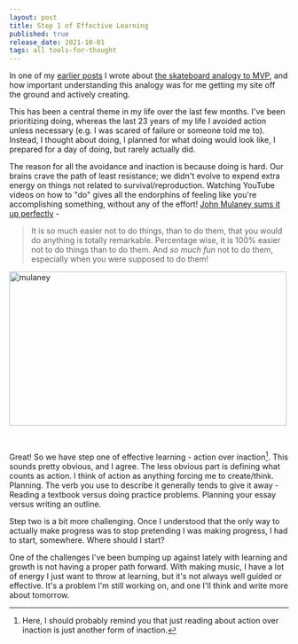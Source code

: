 ```yaml
---
layout: post
title: Step 1 of Effective Learning 
published: true
release_date: 2021-10-01
tags: all tools-for-thought
---
```


In one of my [earlier posts](2021/07/13/we-are-back) I wrote about [the skateboard analogy to MVP](https://blog.crisp.se/2016/01/25/henrikkniberg/making-sense-of-mvp), and how important understanding this analogy was for me getting my site off the ground and actively creating. <!--excerpt-->

This has been a central theme in my life over the last few months. I've been prioritizing doing, whereas the last 23 years of my life I avoided action unless necessary (e.g. I was scared of failure or someone told me to). Instead, I thought about doing, I planned for what doing would look like, I prepared for a day of doing, but rarely actually did.  

The reason for all the avoidance and inaction is because doing is hard. Our brains crave the path of least resistance; we didn't evolve to expend extra energy on things not related to survival/reproduction. Watching YouTube videos on how to "do" gives all the endorphins of feeling like you're accomplishing something, without any of the effort! [John Mulaney sums it up perfectly](https://www.youtube.com/watch?v=CffwNZvILms) -

> It is so much easier not to do things, than to do them, that you would do anything is totally remarkable. Percentage wise, it is 100% easier not to do things than to do them. And *so much fun* not to do them, especially when you were supposed to do them! 

<a data-flickr-embed="true" href="https://www.flickr.com/photos/110967671@N02/51561803386/in/dateposted-public/" title="mulaney"><img src="https://live.staticflickr.com/65535/51561803386_2ed13a73bc_o.gif" width="500" height="278" alt="mulaney"></a><script async src="//embedr.flickr.com/assets/client-code.js" charset="utf-8"></script>

<br>

Great! So we have step one of effective learning - action over inaction[^1]. This sounds pretty obvious, and I agree. The less obvious part is defining what counts as action. I think of action as anything forcing me to create/think.  Planning. The verb you use to describe it generally tends to give it away - Reading a textbook versus doing practice problems. Planning your essay versus writing an outline.

Step two is a bit more challenging. Once I understood that the only way to actually make progress was to stop pretending I was making progress, I had to start, somewhere. Where should I start? 

One of the challenges I've been bumping up against lately with learning and growth is not having a proper path forward. With making music, I have a lot of energy I just want to throw at learning, but it's not always well guided or effective. It's a problem I'm still working on, and one I'll think and write more about tomorrow.


[^1]: Here, I should probably remind you that just reading about action over inaction is just another form of inaction. 